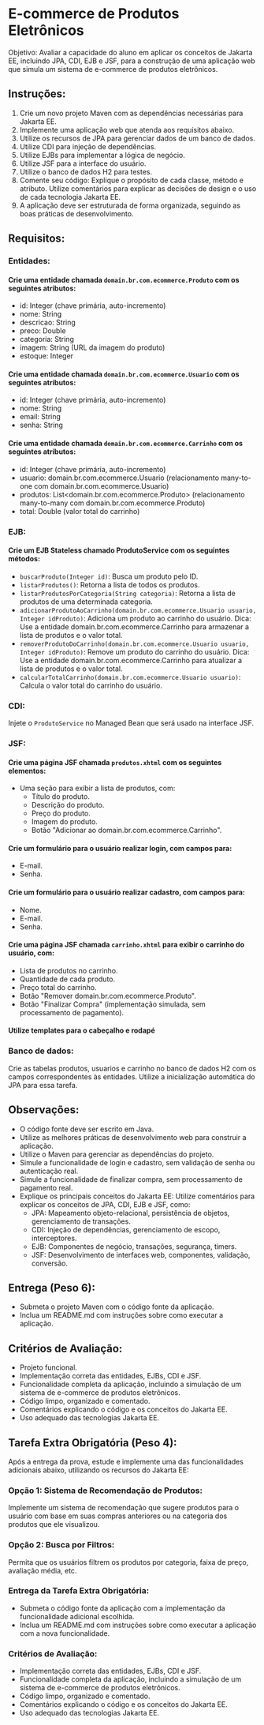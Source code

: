 # E-commerce de Produtos Eletrônicos
Objetivo: Avaliar a capacidade do aluno em aplicar os conceitos de Jakarta EE, incluindo JPA, CDI, EJB e JSF, para a construção de uma aplicação web que simula um sistema de e-commerce de produtos eletrônicos.
## Instruções:

1. Crie um novo projeto Maven com as dependências necessárias para Jakarta EE.
2. Implemente uma aplicação web que atenda aos requisitos abaixo.
3. Utilize os recursos de JPA para gerenciar dados de um banco de dados.
4. Utilize CDI para injeção de dependências.
5. Utilize EJBs para implementar a lógica de negócio.
6. Utilize JSF para a interface do usuário.
7. Utilize o banco de dados H2 para testes.
8. Comente seu código: Explique o propósito de cada classe, método e atributo. Utilize comentários para explicar as decisões de design e o uso de cada tecnologia Jakarta EE.
9. A aplicação deve ser estruturada de forma organizada, seguindo as boas práticas de desenvolvimento.

## Requisitos:

### Entidades:

#### Crie uma entidade chamada `domain.br.com.ecommerce.Produto` com os seguintes atributos:
- id: Integer (chave primária, auto-incremento)
- nome: String
- descricao: String
- preco: Double
- categoria: String
- imagem: String (URL da imagem do produto)
- estoque: Integer
#### Crie uma entidade chamada `domain.br.com.ecommerce.Usuario` com os seguintes atributos:
- id: Integer (chave primária, auto-incremento)
- nome: String
- email: String
- senha: String
#### Crie uma entidade chamada `domain.br.com.ecommerce.Carrinho` com os seguintes atributos:
- id: Integer (chave primária, auto-incremento)
- usuario: domain.br.com.ecommerce.Usuario (relacionamento many-to-one com domain.br.com.ecommerce.Usuario)
- produtos: List<domain.br.com.ecommerce.Produto> (relacionamento many-to-many com domain.br.com.ecommerce.Produto)
- total: Double (valor total do carrinho)

### EJB:

#### Crie um EJB Stateless chamado ProdutoService com os seguintes métodos:
- `buscarProduto(Integer id)`: Busca um produto pelo ID.
- `listarProdutos()`: Retorna a lista de todos os produtos.
- `listarProdutosPorCategoria(String categoria)`: Retorna a lista de produtos de uma determinada categoria.
- `adicionarProdutoAoCarrinho(domain.br.com.ecommerce.Usuario usuario, Integer idProduto)`: Adiciona um produto ao carrinho do usuário. Dica: Use a entidade domain.br.com.ecommerce.Carrinho para armazenar a lista de produtos e o valor total.
- `removerProdutoDoCarrinho(domain.br.com.ecommerce.Usuario usuario, Integer idProduto)`: Remove um produto do carrinho do usuário. Dica: Use a entidade domain.br.com.ecommerce.Carrinho para atualizar a lista de produtos e o valor total.
- `calcularTotalCarrinho(domain.br.com.ecommerce.Usuario usuario)`: Calcula o valor total do carrinho do usuário.

### CDI:

Injete o `ProdutoService` no Managed Bean que será usado na interface JSF.

### JSF:

#### Crie uma página JSF chamada `produtos.xhtml` com os seguintes elementos:

- Uma seção para exibir a lista de produtos, com:
    - Título do produto.
    - Descrição do produto.
    - Preço do produto.
    - Imagem do produto.
    - Botão "Adicionar ao domain.br.com.ecommerce.Carrinho".

#### Crie um formulário para o usuário realizar login, com campos para:
- E-mail.
- Senha.

#### Crie um formulário para o usuário realizar cadastro, com campos para:
- Nome.
- E-mail.
- Senha.

#### Crie uma página JSF chamada `carrinho.xhtml` para exibir o carrinho do usuário, com:
- Lista de produtos no carrinho.
- Quantidade de cada produto.
- Preço total do carrinho.
- Botão "Remover domain.br.com.ecommerce.Produto".
- Botão "Finalizar Compra" (implementação simulada, sem processamento de pagamento).

#### Utilize templates para o cabeçalho e rodapé

### Banco de dados:

Crie as tabelas produtos, usuarios e carrinho no banco de dados H2 com os campos correspondentes às entidades. Utilize a inicialização automática do JPA para essa tarefa.

## Observações:
- O código fonte deve ser escrito em Java.
- Utilize as melhores práticas de desenvolvimento web para construir a aplicação.
- Utilize o Maven para gerenciar as dependências do projeto.
- Simule a funcionalidade de login e cadastro, sem validação de senha ou autenticação real.
- Simule a funcionalidade de finalizar compra, sem processamento de pagamento real.
- Explique os principais conceitos do Jakarta EE: Utilize comentários para explicar os conceitos de JPA, CDI, EJB e JSF, como:
    - JPA: Mapeamento objeto-relacional, persistência de objetos, gerenciamento de transações.
    - CDI: Injeção de dependências, gerenciamento de escopo, interceptores.
    - EJB: Componentes de negócio, transações, segurança, timers.
    -  JSF: Desenvolvimento de interfaces web, componentes, validação, conversão.

## Entrega (Peso 6):
- Submeta o projeto Maven com o código fonte da aplicação.
- Inclua um README.md com instruções sobre como executar a aplicação.

## Critérios de Avaliação:
- Projeto funcional.
- Implementação correta das entidades, EJBs, CDI e JSF.
- Funcionalidade completa da aplicação, incluindo a simulação de um sistema de e-commerce de produtos eletrônicos.
- Código limpo, organizado e comentado.
- Comentários explicando o código e os conceitos do Jakarta EE.
- Uso adequado das tecnologias Jakarta EE.

## Tarefa Extra Obrigatória (Peso 4):
Após a entrega da prova, estude e implemente uma das funcionalidades adicionais abaixo, utilizando os recursos do Jakarta EE:

### Opção 1: Sistema de Recomendação de Produtos:
Implemente um sistema de recomendação que sugere produtos para o usuário com base em suas compras anteriores ou na categoria dos produtos que ele visualizou.

### Opção 2: Busca por Filtros:
Permita que os usuários filtrem os produtos por categoria, faixa de preço, avaliação média, etc.

### Entrega da Tarefa Extra Obrigatória:
- Submeta o código fonte da aplicação com a implementação da funcionalidade adicional escolhida.
- Inclua um README.md com instruções sobre como executar a aplicação com a nova funcionalidade.

### Critérios de Avaliação:
- Implementação correta das entidades, EJBs, CDI e JSF.
- Funcionalidade completa da aplicação, incluindo a simulação de um sistema de e-commerce de produtos eletrônicos.
- Código limpo, organizado e comentado.
- Comentários explicando o código e os conceitos do Jakarta EE.
- Uso adequado das tecnologias Jakarta EE.